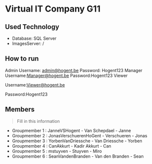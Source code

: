 # Virtual IT Company G11

## Used Technology
- Database: SQL Server
- ImagesServer: /

## How to run
Admin 
Username: admin@hogent.be 
Password: Hogent123 
Manager 
Username:Manager@hogent.be 
Password:Hogent123 
Viewer 

Username:Viewer@hogent.be 

Password:Hogent123 

## Members
> Fill in this information
- Groupmember 1 : JanneVSHogent - Van Schepdael - Janne
- Groupmember 2 : JonasVerschuerenHoGent - Verschueren - Jonas
- Groupmember 3 : YorbenVanDriessche - Van Driessche - Yorben 
- Groupmember 4 : CanAkkurt - Kadir Akkurt - Can
- Groupmember 5 : mstuyven - Stuyven - Miro
- Groupmember 6 : SeanVandenBranden - Van den Branden - Sean
